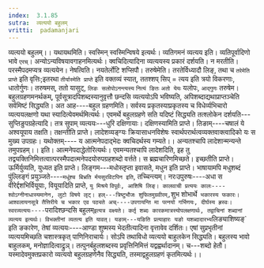 ```yaml
---
index:  3.1.85
sutra:  व्यत्ययो बहुलम्
vritti:  padamanjari
---
```


व्यत्ययो बहुलम्।। यथायथमिति। स्वस्मिन् स्वस्मिन्विषये इत्यर्थः। व्यतिगमनं व्यत्यय इति। व्यतिपूर्वादिणो भावे `एरच्`। अन्योऽन्यविषयावगाहनमित्यर्थः। क्वचिदित्यादिना व्यत्ययस्य प्रकारं दर्शयति। न मरतीति। परस्मैपदमप्यत्र व्यत्ययेन। नेषत्विति। नयतेर्लोटि शप्सिपौ। तरुषेमेति। तरतेर्विध्यादौ लिङ्, तथा च `तरेमेति प्राप्ते` इति वृत्तिः;इतरथा `तीर्यास्मेति प्राप्ते` इति वक्तव्यं स्यात्, ततश्शप् सिप् = त्यय इति त्रयो विकरणाः, धातोर्गुणः। तरुषमस्, ततो यासुट्, `लिङः सलोपोऽनन्त्यस्य` `नित्यं ङितः` `अतो येयः` यलोपः, `आद्गुणः` तरुषेम।
बहुलग्रहणमनर्थकम्, पूर्वसूत्रादपिशब्दस्यानुवृत्तौ छन्दसि व्यत्ययोऽपि भविष्यति, अपिशब्दाद्यथाप्राप्तञ्चेति सर्वमिष्टं सिद्ध्यति। अत आह----बहुल ग्रहणमिति। सर्वस्य प्रकृतस्याप्रकृतस्य च विधेर्व्यभिचारो व्यत्ययलक्षणो यथा स्यादित्येवमर्थमित्यर्थः।
एवमर्थे बहुलग्रहणे सति यदिष्टं सिद्ध्यति तत्श्लोकेन दर्शयति---सुप्तिङुपग्रहेत्यादि। तत्र सुपाम् व्यत्ययः---धुरि दक्षिणायाः। दक्षिणस्यामिति प्राप्ते। तिङाम्----चषालं ये अश्वयूपाय तक्षति। तक्षन्तीति प्राप्ते। लादेशव्यङ्ग्यः क्रियासाधनविशेषः स्वार्थपरार्थत्वव्यक्तवाक्त्वादिको यः स मुख्य उपग्रहः। यथोक्तम्----
य आत्मनेपदाद्भेदः क्वचिदर्थस्य गम्यते।।
अन्यतश्चापि लादेशान्मन्यन्ते तमुपग्रहम्।। इति।
आत्मनेपदाद्धेतोरित्यर्थः। एवमन्यतश्चापि लादेशदिति, इह तु तद्व्यक्तिनिमित्तत्वात्परस्मैपदात्मनेपदयोरुपग्रहशब्दो वर्त्तते। स ब्रह्मचारिणमिच्छते। इच्छतीति प्राप्ते। ऊर्मिर्युव्यति, युध्यत इति प्राप्ते। लिङ्गम---मधोस्तृप्ता इवासते, मधुन इति प्राप्ते। भाषायामपि मधुशब्दं पुंल्लिङ्गं प्रयुञ्जते----`मधूंश्च बिभ्रति र्मयसुरविटपिन इति`, तच्चिन्त्यम्। नरःउपुरुषः----अधा स वीरेर्द्दशभिर्वियूयाः, वियूयादिति प्राप्ते, `यु मिश्रये` `विपूर्वः, आशिषि लिङ्। कालवाची प्रत्ययः कालः----श्वोऽग्नीनाधास्यमानेन, लुटो विषये लृट्। हल्---त्रिष्टुभौजः शुफितमुग्रवीरम्,`शुभ शोभार्थे` भकारस्य फकारः। आश्वलायनसूत्रे तैत्तिरीये च भकार एव पठ्यते अच्----उपगायन्ति मा पत्नयो गर्भिणयः, दीर्घस्य ह्रस्वः। स्वरव्यत्ययः----`परादिश्छन्दसि बहुलम्` इत्यत्र वक्ष्यते। कर्तृ शब्दः कारकमात्रस्योपलक्षणार्थः, तद्वाचिनां शब्दानां व्यत्यय इत्यर्थः। विभक्तीनां व्यतत्य इति यावत्। यङाम्---यङिति प्रत्याहारः यङो यशब्दादारभ्य `लिङ्याशिष्यङ्` इति ङकारेण, तेषां व्यत्ययः----आण्डा शुष्मस्य भेदतीत्यादिना वृत्तावेव दर्शितः। एषां सुप्रभृतीनां व्यत्ययमिच्छति चशास्त्रकृत् पाणिनिराचार्यः। सोऽपि तथाविधो व्यत्ययो बाहुलकेन सिद्ध्यति। बहुलस्य भावो बाहुलकम्, मनोज्ञादित्वाद्रुञ्। तत्पुनर्बहुलशब्दस्य प्रवृत्तिनिमित्तं यद्वह्वर्थादानम्। च---शब्दो हेतौ। यस्मादेवमुक्तप्रकारो व्यत्ययो बहुलग्रहणेनैव सिद्ध्यति, तस्माद्वहुलग्रहणं कृतमित्यर्थः।।
